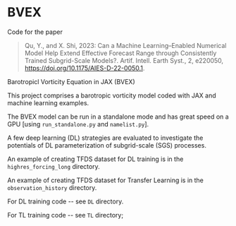 # BVEX
Code for the paper 
> Qu, Y., and X. Shi, 2023: Can a Machine Learning–Enabled Numerical Model Help Extend Effective Forecast Range through Consistently Trained Subgrid-Scale Models?. Artif. Intell. Earth Syst., 2, e220050, https://doi.org/10.1175/AIES-D-22-0050.1.

Barotropicl Vorticity Equation in JAX (BVEX)

This project comprises a barotropic vorticity model coded with JAX and machine learning examples. 

The BVEX model can be run in a standalone mode and has great speed on a GPU [using `run_standalone.py` and `namelist.py`].

A few deep learning (DL) strategies are evaluated to investigate the potentials of DL parameterization of subgrid-scale (SGS) processes.

An example of creating TFDS dataset for DL training is in the `highres_forcing_long` directory.

An example of creating TFDS dataset for Transfer Learning is in the `observation_history` directory.

For DL training code -- see `DL` directory.

For TL training code -- see `TL` directory;



